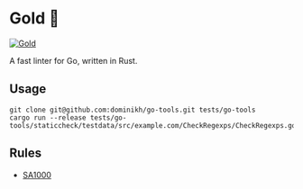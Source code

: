 # Gold 🥇

[![Gold](https://img.shields.io/badge/code%20style-gold-yellow)](https://github.com/)

A fast linter for Go, written in Rust.

## Usage

    git clone git@github.com:dominikh/go-tools.git tests/go-tools
    cargo run --release tests/go-tools/staticcheck/testdata/src/example.com/CheckRegexps/CheckRegexps.go

## Rules

* [SA1000](https://staticcheck.io/docs/checks#SA1000)